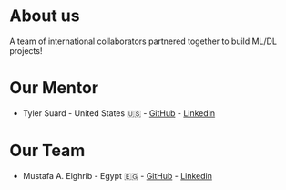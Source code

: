 # About us
A team of international collaborators partnered together to build ML/DL projects!

# Our Mentor
- Tyler Suard - United States 🇺🇸 - [GitHub](https://github.com/Tylersuard) - [Linkedin](https://www.linkedin.com/in/tyler-suard-14637856/)

# Our Team
- Mustafa A. Elghrib - Egypt 🇪🇬 - [GitHub](https://github.com/mustafaelghrib) - [Linkedin](https://www.linkedin.com/in/mustafaelghrib)
